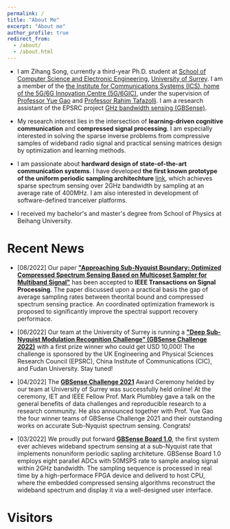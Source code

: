 ```yaml
---
permalink: /
title: "About Me"
excerpt: "About me"
author_profile: true
redirect_from: 
  - /about/
  - /about.html
---
```


* I am Zihang Song, currently a third-year Ph.D. student at [School of Computer
Science and Electronic Engineering](https://www.surrey.ac.uk/department-electrical-electronic-engineering), [University of
Surrey](https://www.surrey.ac.uk/). I am a member of the [the Institute for Communications Systems (ICS), home of the 5G/6G Innovation Centre (5G/6GIC)](https://www.surrey.ac.uk/institute-communication-systems), under the supervision of [Professor Yue Gao](https://www.surrey.ac.uk/people/yue-gao) and [Professor Rahim Tafazolli](https://www.surrey.ac.uk/people/rahim-tafazolli-freng). I am a research assistant of the EPSRC project  [GHz bandwidth sensing (GBSense)](http://www.gbsense.net/).

* My research interest lies in the intersection of **learning-driven cognitive communication** and **compressed signal processing**. I am especially interested in solving the sparse inverse problems from compressive samples of wideband radio signal and practical sensing matrices design by optimization and learning methods.

* I am passionate about **hardward design of state-of-the-art communication systems**. I have developed **the first known prototype of the uniform periodic sampling architechture** [link](http://www.gbsense.net/nd.jsp?id=18&fromMid=393&fromColId=105), which achieves sparse spectrum sensing over 2GHz bandwidth by sampling at an average rate of 400MHz. I am also interested in development of software-defined tranceiver platforms.

* I received my bachelor's and master's degree from School of Physics at Beihang University.  

Recent News
======
* [08/2022] Our paper [**"Approaching Sub-Nyquist Boundary: Optimized Compressed Spectrum Sensing Based on Multicoset Sampler for Multiband Signal"**](https://ieeexplore.ieee.org/stamp/stamp.jsp?arnumber=9855237) has been accepted to **IEEE Transactions on Signal Processing**. The paper discussed upon a practical basis the gap of average sampling rates between theorital bound and compressed spectrum sensing practice. An coordinated optimization framework is proposed to significantly improve the spectral support recovery performace.

* [06/2022] Our team at the University of Surrey is running a [**"Deep Sub-Nyquist Modulation Recognition Challenge” (GBSense Challenge 2022)**](www.gbsense.net) with a first prize winner who could get USD 10,000! The challenge is sponsored by the UK Engineering and Physical Sciences Research Council (EPSRC), China Institute of Communications (CIC), and Fudan University. Stay tuned!

* [04/2022] The [**GBSense Challenge 2021**](http://www.gbsense.net/challenge2021/) Award Ceremony helded by our team at University of Surrey was successfully held online! At the ceremony, IET and IEEE Fellow Prof. Mark Plumbley gave a talk on the general benefits of data challenges and reproducible research to a research community. He also announced together with Prof. Yue Gao the four winner teams of GBSense Challenge 2021 and their outstanding works on accurate Sub-Nyquist spectrum sensing. Congrats!

* [03/2022] We proudly put forward [**GBSense Board 1.0**](http://www.gbsense.net/nd.jsp?id=18&fromMid=393&fromColId=105), the first system ever achieves wideband spectrum sensing at a sub-Nyquist rate that implements nonuniform periodic sapling architeture. GBSense Board 1.0 employs eight parallel ADCs with 50MSPS rate to sample analog signal within 2GHz bandwidth. The sampling sequence is processed in real time by a high-performace FPGA device and deliverd to host CPU, where the embedded compressed sensing algorithms reconstruct the wideband spectrum and display it via a well-designed user interface. 




Visitors
=======
<script type='text/javascript' id='clustrmaps' src='//cdn.clustrmaps.com/map_v2.js?cl=080808&w=250&t=n&d=gkUgx_rJxyGnlm9h49vUyEn8lS4ZIy-1rPBbiEUZCKY&co=ffffff&cmo=3acc3a&cmn=ff5353&ct=808080'></script>


